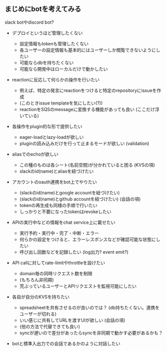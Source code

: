 ## まじめにbotを考えてみる

slack botやdiscord bot?

- デプロイというほど管理したくない

  - 設定情報もtokenも管理したくない
  - 各ユーザーの設定情報も基本的にはユーザーしか閲覧できないようにしたい
  - 可能ならdbを持ちたくない
  - 可能なら開発中はローカルだけで動かしたい


- reactionに反応して何らかの操作を行いたい

  - 例えば、特定の発言にreactionをつけると特定のrepositoryにissueを作成
  - (このときissue templateを気にしたい(?))
  - reactionをSQSのmessageに変換する機能があっても良い (ここだけ浮いている)

- 各操作をplugin的な形で提供したい

  - eager-loadとlazy-loadが欲しい
  - pluginの読み込みだけを行って止まるモードが欲しい (validation)

- aliasでのechoが欲しい

  - この種のものは各シート(名前空間)が分かれていると困る (KVSの項)
  - slackのid(name)とaliasを紐づけたい

- アカウントのoauth連携をbot上でやりたい

  - (slackのid(name)とgoogle accountを紐づけたい)
  - (slackのid(name)とgithub accountを紐づけたい) (会話の項)
  - tokenの再生成も同様の手順で行いたい
  - しっかりと不要になったtokenはrevokeしたい

- APIの実行中などの情報をchat service上に載せたい

  - 実行予約・実行中・完了・中断・エラー
  - 何らかの設定をつけると、エラーレスポンスなどが確認可能な状態にしたい
  - 呼び出し回数などを記録したい (log出力? event emit?)

- API callに対してrate-limitやthrottleを設けたい

  - domain毎の同時リクエスト数を制限
  - (もちろん非同期)
  - 荒ぶっているユーザーとAPIリクエストを監視可能にしたい

- 各自が自分のKVSを持ちたい

  - spreadsheetを共有させるのが良いのでは？ (db持ちたくない。連携をユーザーが切れる)
  - いい感じに共有してURLを渡すUIが欲しい (会話の項)
  - (他の方法で代替できても良い)
  - syncが遅いので差分があったらsyncを非同期で動かす必要があるかも？

- botと標準入出力での会話であるかのように対話したい
